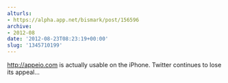 ```yaml
---
alturls:
- https://alpha.app.net/bismark/post/156596
archive:
- 2012-08
date: '2012-08-23T08:23:19+00:00'
slug: '1345710199'
---
```


http://appeio.com is actually usable on the iPhone. Twitter continues to lose its appeal...
